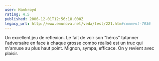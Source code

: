 ```yaml
---
user: Hankroyd
rating: 4.5
published: 2006-12-01T12:56:18.000Z
legacy_url: http://www.emunova.net/veda/test/221.htm#comment-7036
---
```

Un excellent jeu de reflexion.
Le fait de voir son "héros" tatanner l'adversaire en face à chaque grosse combo réalisé est un truc qui m'amuse au plus haut point.
Mignon, sympa, efficace. On y revient avec plaisir.